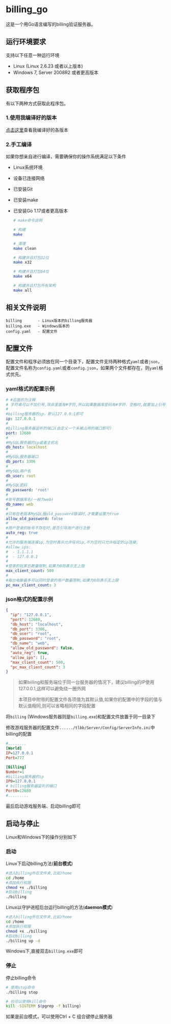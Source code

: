 # billing_go

这是一个用Go语言编写的billing验证服务器。

## 运行环境要求

支持以下任意一种运行环境
- Linux (Linux 2.6.23 或者以上版本)
- Windows 7, Server 2008R2 或者更高版本

## 获取程序包

  有以下两种方式获取此程序包。

  ### 1.使用我编译好的版本

  [点击这里](https://github.com/liuguangw/billing_go/releases)查看我编译好的各版本

  ### 2.手工编译
  如果你想亲自进行编译，需要确保你的操作系统满足以下条件

 - Linux系统环境
 - 设备已连接网络
 - 已安装Git
 - 已安装make
 - 已安装Go 1.17或者更高版本

   ```bash
   # make命令说明
   
   # 构建
   make
   
   # 清理
   make clean
   
   # 构建并且打包32位
   make x32
   
   # 构建并且打包64位
   make x64
   
   # 构建并且打包所有架构
   make all
   ```

## 相关文件说明

```
billing       - Linux版本的billing服务器
billing.exe   - Windows版本的
config.yaml   - 配置文件
```

## 配置文件

配置文件和程序必须放在同一个目录下，配置文件支持两种格式`yaml`或者`json`，配置文件名称为`config.yaml`或者`config.json`，如果两个文件都存在，则`yaml`格式优先。

### yaml格式的配置示例

```yaml
# #后面的为注释
# 字符串可以不加引号,除非里面有#字符,所以如果数据库密码有#字符、空格时,就要加上引号
#
#billing服务器的ip，默认127.0.0.1即可
ip: 127.0.0.1
#
#billing服务器监听的端口(自定义一个未被占用的端口即可)
port: 12680
#
#MySQL服务器的ip或者主机名
db_host: localhost
#
#MySQL服务器端口
db_port: 3306
#
#MySQL用户名
db_user: root
#
#MySQL密码
db_password: 'root'
#
#账号数据库名(一般为web)
db_name: web
#
#只有在老版本MySQL报old_password错误时,才需要设置为true
allow_old_password: false
#
#用户登录的账号不存在时,是否引导用户进行注册
auto_reg: true
#
#允许的服务端连接ip,为空时表示允许任何ip,不为空时只允许指定的ip连接,
#allow_ips:
#  - 1.1.1.1
#  - 127.0.0.1
#
#登录的玩家总数量限制,如果为0则表示无上限
max_client_count: 500
#
#每台电脑最多可以同时登录的用户数量限制,如果为0则表示无上限
pc_max_client_count: 3
```

### json格式的配置示例

```json
{
  "ip": "127.0.0.1",
  "port": 12680,
  "db_host": "localhost",
  "db_port": 3306,
  "db_user": "root",
  "db_password": "root",
  "db_name": "web",
  "allow_old_password": false,
  "auto_reg": true,
  "allow_ips": [],
  "max_client_count": 500,
  "pc_max_client_count": 3
}
```

> 如果biiling和服务端位于同一台服务器的情况下，建议billing的IP使用127.0.0.1,这样可以避免绕一圈外网
>
> 本项目中附带的配置文件各项值为其默认值,如果你的配置中的字段的值与默认值相同,则可以省略相同的字段配置
>

将`billing` (Windows服务器则是`billing.exe`)和配置文件放置于同一目录下

修改游戏服务器的配置文件`....../tlbb/Server/Config/ServerInfo.ini`中billing的配置

```ini
#........
[World]
IP=127.0.0.1
Port=777

[Billing]
Number=1
#billing服务器的ip
IP0=127.0.0.1
# billing服务器监听的端口
Port0=12680
#.........
```

最后启动游戏服务端、启动billing即可

## 启动与停止
Linux和Windows下的操作分别如下

### 启动

Linux下启动billing方法(**前台模式**)

```bash
#进入billing所在文件夹,比如/home
cd /home
#添加执行权限
chmod +x ./billing
#启动billing
./billing
```

Linux以守护进程后台运行billing的方法(**daemon模式**)
```bash
#进入billing所在文件夹,比如/home
cd /home
#添加执行权限
chmod +x ./billing
#启动billing
./billing up -d
```

Windows下,直接双击`billing.exe`即可

### 停止

停止billing命令

```bash
# 使用stop命令
./billing stop

# 也可以使用kill命令
kill -SIGTERM $(pgrep -f billing)
```

如果是前台模式，可以使用Ctrl + C 组合键停止服务器
